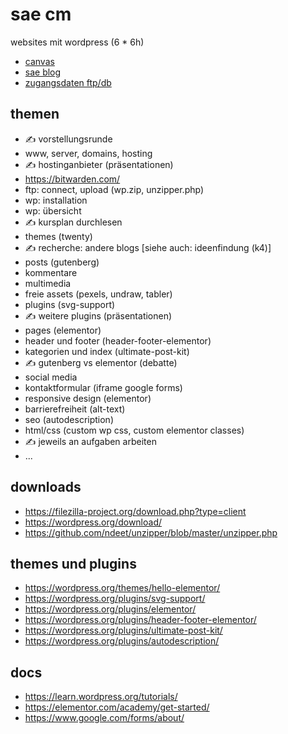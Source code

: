 # sae cm

websites mit wordpress (6 * 6h)

- [canvas](https://canvas.sae.edu/courses/14917)
- [sae blog](https://projekte.sae.ch)
- [zugangsdaten ftp/db](https://docs.google.com/spreadsheets/d/1AbsW0GSadwPqMTr3f30889b4nDQ3nE7zy9SqwPE9KSA/edit#gid=178496325)

## themen

- ✍️ vorstellungsrunde
- www, server, domains, hosting
- ✍️ hostinganbieter (präsentationen)
- https://bitwarden.com/
- ftp: connect, upload (wp.zip, unzipper.php)
- wp: installation
- wp: übersicht
- ✍️ kursplan durchlesen
- themes (twenty)
- ✍️ recherche: andere blogs [siehe auch: ideenfindung (k4)]
- posts (gutenberg)
- kommentare
- multimedia
- freie assets (pexels, undraw, tabler)
- plugins (svg-support)
- ✍️ weitere plugins (präsentationen)
- pages (elementor)
- header und footer (header-footer-elementor)
- kategorien und index (ultimate-post-kit)
- ✍️ gutenberg vs elementor (debatte)
- social media
- kontaktformular (iframe google forms)
- responsive design (elementor)
- barrierefreiheit (alt-text)
- seo (autodescription)
- html/css (custom wp css, custom elementor classes)
- ✍️ jeweils an aufgaben arbeiten
- ...

## downloads

- https://filezilla-project.org/download.php?type=client
- https://wordpress.org/download/
- https://github.com/ndeet/unzipper/blob/master/unzipper.php

## themes und plugins

- https://wordpress.org/themes/hello-elementor/
- https://wordpress.org/plugins/svg-support/
- https://wordpress.org/plugins/elementor/
- https://wordpress.org/plugins/header-footer-elementor/
- https://wordpress.org/plugins/ultimate-post-kit/
- https://wordpress.org/plugins/autodescription/

## docs

- https://learn.wordpress.org/tutorials/
- https://elementor.com/academy/get-started/
- https://www.google.com/forms/about/
